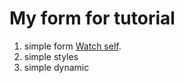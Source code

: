 # My form for tutorial
1. simple form [Watch self](https://ruzimurod11.github.io/SignLogin/).
1. simple styles
1. simple dynamic
